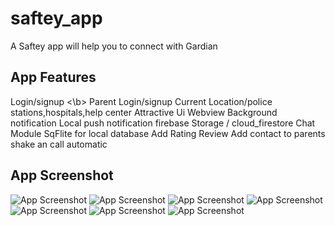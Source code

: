 # saftey_app

A Saftey app will help you to connect with Gardian

## App Features

Login/signup <\b>
Parent Login/signup
Current Location/police stations,hospitals,help center
Attractive Ui
Webview
Background notification
Local push notification
firebase Storage / cloud_firestore
Chat Module
SqFlite for local database
Add Rating Review
Add contact to parents
shake an call automatic

## App Screenshot

![App Screenshot](assets/appUI/login.jpg)
![App Screenshot](assets/appUI/HOME.jpg)
![App Screenshot](assets/appUI/add%20review.jpg)
![App Screenshot](assets/appUI/user%20profile.jpg)
![App Screenshot](assets/appUI/al.jpg)
![App Screenshot](assets/appUI/contacts.jpg)
![App Screenshot](assets/appUI/loca.jpg)

